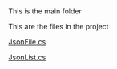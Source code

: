 # 
This is the main folder

This are the files in the project

[JsonFile.cs](docs/JsonFile.cs.md)

[JsonList.cs](docs/JsonList.cs.md)

